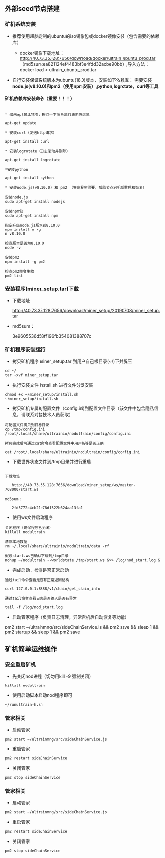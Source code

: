 ## 外部seed节点搭建


### 矿机系统安装

* 推荐使用超脑定制的ubuntu的iso镜像包或docker镜像安装（包含需要的依赖库）

    * docker镜像下载地址：http://40.73.35.128:7656/download/docker/ultrain_ubuntu_prod.tar
    （md5sum:ea821124ef4483bf3e4fdd32acbe90bb）,导入方法：docker load < ultrain_ubuntu_prod.tar

* 自行安装保证系统版本为ubuntu(18.0)版本，安装如下依赖库： 需要安装**node.js(v8.10.0)和pm2（使用npm安装）,python,logrotate，curl等工具**

#### 矿机依赖库安装命令（重要！！！）

```text

* 如果apt包比较老，执行一下命令进行更新库信息

apt-get update

* 安装curl（发送http请求）

apt-get install curl

* 安装logrotate（日志滚动并删除）

apt-get install logrotate

*安装python

apt-get install python

* 安装node.js(v8.10.0) 和 pm2 （管家程序需要，帮助节点宕机后重启和恢复）

安装node.js
sudo apt-get install nodejs

安装npm包
sudo apt-get install npm

指定升级node.js版本到8.10.0
npm install n -g
n v8.10.0

检查版本是否为8.10.0
node -v

安装pm2
npm install -g pm2

检查pm2命令生效
pm2 list
```

### 安装程序(miner_setup.tar)下载

* 下载地址
    
    http://40.73.35.128:7656/download/miner_setup/20190708/miner_setup.tar
    
* md5sum： 

    3e9605536d58ff196fb354081388707c
    

### 矿机程序安装运行
* 拷贝矿机程序 miner_setup.tar 到用户自己根目录(~/)下并解压
```text
cd ~/
tar -xvf miner_setup.tar
```
* 执行安装文件 install.sh 进行文件分发安装
```text
chmod +x ~/miner_setup/install.sh
~/miner_setup/install.sh
```

* 拷贝矿机专属的配置文件（config.ini)到配置文件目录（该文件中包含隐私信息，请联系对接技术人员获取）

```text
将配置文件拷贝到目标目录
cp /tmp/config.ini /root/.local/share/ultrainio/nodultrain/config/config.ini

拷贝完成后可通过cat命令查看配置文件中用户名等是否正确

cat /root/.local/share/ultrainio/nodultrain/config/config.ini
```

* 下载世界状态文件到/tmp目录并进行重启

```text

下载地址
    
   http://40.73.35.128:7656/download/miner_setup/ws/master-768000/start.ws
    
md5sum： 

   2fd5772c4cb21e78d1522b624aa13fa1
```

* 使用ws文件启动程序

```text
关闭程序（确保程序已关闭）
killall nodultrain

清除本地数据
rm ~/.local/share/ultrainio/nodultrain/data -rf

假设start.ws已确认下载到/tmp目录
nohup ~/nodultrain --worldstate /tmp/start.ws &>> /log/nod_start.log &

```
    
* 完成启动，检查是否正常启动 

```text
通过tail命令查看是否有正常返回结构

curl 127.0.0.1:8888/v1/chain/get_chain_info

通过tail命令查看日志是否输入是否有异常

tail -f /log/nod_start.log
```

* 启动管家程序（负责日志清理，异常宕机后自动恢复等功能）

pm2 start ~/ultrainmng/src/sideChainService.js && pm2 save && sleep 1 && pm2 startup && sleep 1 && pm2 save 


## 矿机简单运维操作

### 安全重启矿机

* 先关闭nod进程（切勿用kill -9 强制关闭）
```text
killall nodultrain
```

* 使用启动脚本启动nod程序即可
```text
~/runultrain-h.sh
```

### 管家相关

* 启动管家

```text
pm2 start ~/ultrainmng/src/sideChainService.js
```

* 重启管家
```text
pm2 restart sideChainService
```

* 关闭管家

```text
pm2 stop sideChainService
```
    
### 管家相关

* 启动管家

```text
pm2 start ~/ultrainmng/src/sideChainService.js
```

* 重启管家
```text
pm2 restart sideChainService
```

* 关闭管家

```text
pm2 stop sideChainService
```
    



